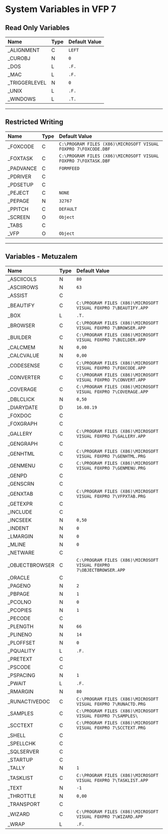 # System Variables in VFP 7
## Read Only Variables
| Name  | Type | Default Value |
|:------------- |:------------- |:------------- |
| \_ALIGNMENT | C | `LEFT` |
| \_CUROBJ | N | `0` |
| \_DOS | L | `.F.` |
| \_MAC | L | `.F.` |
| \_TRIGGERLEVEL | N | `0` |
| \_UNIX | L | `.F.` |
| \_WINDOWS | L | `.T.` |

* * *
## Restricted Writing
| Name  | Type | Default Value |
|:------------- |:------------- |:------------- |
| \_FOXCODE | C | `C:\PROGRAM FILES (X86)\MICROSOFT VISUAL FOXPRO 7\FOXCODE.DBF` |
| \_FOXTASK | C | `C:\PROGRAM FILES (X86)\MICROSOFT VISUAL FOXPRO 7\FOXTASK.DBF` |
| \_PADVANCE | C | `FORMFEED` |
| \_PDRIVER | C | ` ` |
| \_PDSETUP | C | ` ` |
| \_PEJECT | C | `NONE` |
| \_PEPAGE | N | `32767` |
| \_PPITCH | C | `DEFAULT` |
| \_SCREEN | O | `Object` |
| \_TABS | C | ` ` |
| \_VFP | O | `Object` |

* * *
## Variables - Metuzalem
| Name  | Type | Default Value |
|:------------- |:------------- |:------------- |
| \_ASCIICOLS | N | `80` |
| \_ASCIIROWS | N | `63` |
| \_ASSIST | C | ` ` |
| \_BEAUTIFY | C | `C:\PROGRAM FILES (X86)\MICROSOFT VISUAL FOXPRO 7\BEAUTIFY.APP` |
| \_BOX | L | `.T.` |
| \_BROWSER | C | `C:\PROGRAM FILES (X86)\MICROSOFT VISUAL FOXPRO 7\BROWSER.APP` |
| \_BUILDER | C | `C:\PROGRAM FILES (X86)\MICROSOFT VISUAL FOXPRO 7\BUILDER.APP` |
| \_CALCMEM | N | `0,00` |
| \_CALCVALUE | N | `0,00` |
| \_CODESENSE | C | `C:\PROGRAM FILES (X86)\MICROSOFT VISUAL FOXPRO 7\FOXCODE.APP` |
| \_CONVERTER | C | `C:\PROGRAM FILES (X86)\MICROSOFT VISUAL FOXPRO 7\CONVERT.APP` |
| \_COVERAGE | C | `C:\PROGRAM FILES (X86)\MICROSOFT VISUAL FOXPRO 7\COVERAGE.APP` |
| \_DBLCLICK | N | `0,50` |
| \_DIARYDATE | D | `16.08.19` |
| \_FOXDOC | C | ` ` |
| \_FOXGRAPH | C | ` ` |
| \_GALLERY | C | `C:\PROGRAM FILES (X86)\MICROSOFT VISUAL FOXPRO 7\GALLERY.APP` |
| \_GENGRAPH | C | ` ` |
| \_GENHTML | C | `C:\PROGRAM FILES (X86)\MICROSOFT VISUAL FOXPRO 7\GENHTML.PRG` |
| \_GENMENU | C | `C:\PROGRAM FILES (X86)\MICROSOFT VISUAL FOXPRO 7\GENMENU.PRG` |
| \_GENPD | C | ` ` |
| \_GENSCRN | C | ` ` |
| \_GENXTAB | C | `C:\PROGRAM FILES (X86)\MICROSOFT VISUAL FOXPRO 7\VFPXTAB.PRG` |
| \_GETEXPR | C | ` ` |
| \_INCLUDE | C | ` ` |
| \_INCSEEK | N | `0,50` |
| \_INDENT | N | `0` |
| \_LMARGIN | N | `0` |
| \_MLINE | N | `0` |
| \_NETWARE | C | ` ` |
| \_OBJECTBROWSER | C | `C:\PROGRAM FILES (X86)\MICROSOFT VISUAL FOXPRO 7\OBJECTBROWSER.APP` |
| \_ORACLE | C | ` ` |
| \_PAGENO | N | `2` |
| \_PBPAGE | N | `1` |
| \_PCOLNO | N | `0` |
| \_PCOPIES | N | `1` |
| \_PECODE | C | ` ` |
| \_PLENGTH | N | `66` |
| \_PLINENO | N | `14` |
| \_PLOFFSET | N | `0` |
| \_PQUALITY | L | `.F.` |
| \_PRETEXT | C | ` ` |
| \_PSCODE | C | ` ` |
| \_PSPACING | N | `1` |
| \_PWAIT | L | `.F.` |
| \_RMARGIN | N | `80` |
| \_RUNACTIVEDOC | C | `C:\PROGRAM FILES (X86)\MICROSOFT VISUAL FOXPRO 7\RUNACTD.PRG` |
| \_SAMPLES | C | `C:\PROGRAM FILES (X86)\MICROSOFT VISUAL FOXPRO 7\SAMPLES\` |
| \_SCCTEXT | C | `C:\PROGRAM FILES (X86)\MICROSOFT VISUAL FOXPRO 7\SCCTEXT.PRG` |
| \_SHELL | C | ` ` |
| \_SPELLCHK | C | ` ` |
| \_SQLSERVER | C | ` ` |
| \_STARTUP | C | ` ` |
| \_TALLY | N | `1` |
| \_TASKLIST | C | `C:\PROGRAM FILES (X86)\MICROSOFT VISUAL FOXPRO 7\TASKLIST.APP` |
| \_TEXT | N | `-1` |
| \_THROTTLE | N | `0,00` |
| \_TRANSPORT | C | ` ` |
| \_WIZARD | C | `C:\PROGRAM FILES (X86)\MICROSOFT VISUAL FOXPRO 7\WIZARD.APP` |
| \_WRAP | L | `.F.` |